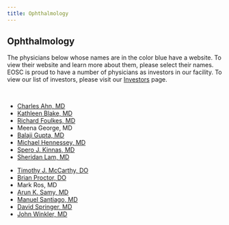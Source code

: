 ```yaml
---
title: Ophthalmology
---
```


<section id="content">
	<div class="container_24">
		<div class="grid_24">
			<div class="wrapper">
				<div class="grid_17 alpha rt-ident-bot-1">
					<div class="rt-inner-ident-3">
						<h2 class="ident-bot-3">Ophthalmology</h2>
						<div class="line ident-bot-13"></div>
						<div class="wrapper ident-bot-5">
							<p>The physicians below whose names are in the color blue have a website.  To view their website and learn more about them, please select their names. EOSC is proud to have a number of physicians as investors in our facility. To view our list of investors, please visit our <a href="/patients/investors">Investors</a> page.</p>
							<p>&nbsp;</p>
							<div class="grid_8 alpha rt-ident-bot-2">
								<div class="wrapper ident-bot-15"></div>
								<ul class="list-2">
									<li><a href="http://www.dupagemedicalgroup.com/our-physicians/Charles-S-Ahn" target="_blank">Charles Ahn, MD</a></li>
									<li><a href="http://www.larsoneyecenter.com/" target="_blank">Kathleen Blake, MD</a></li>
									<li><a href="http://www.glassesfree.com/" target="_blank">Richard Foulkes, MD</a></li>
                                    <li>Meena George, MD</li>
									<li><a href="http://www.dupage2020.com/site/doctors/dr-gupta-md.htm" target="_blank">Balaji Gupta, MD</a><br /></li>
									<li><a href="http://www.oakparkeyecenter.com/HomeOfTheOakParkEyeCenter/MichaelHennesseyM.D..html" target="_blank">Michael Hennessey, MD</a></li>
									<li><a href="http://www.westchestereyecenter.com/doctor_and_staff.html" target="_blank">Spero J. Kinnas, MD</a></li>
									<li><a href="http://www.dupage2020.com/site/doctors/dr-lam-md.htm" target="_blank">Sheridan Lam, MD</a></li>
								</ul>
							</div>
							<div class="grid_8 omega">
								<div class="wrapper ident-bot-15"></div>
								<ul class="list-2">
									<li><a href="http://www.mccarthyeyecenter.com/id5.html" target="_blank">Timothy J. McCarthy, DO</a></li>
									<li><a href="http://anstadtproctoreyecare.com/AboutUs/MeetOurDoctors.aspx" target="_blank" >Brian Proctor, DO</a></li>
									<li>Mark Ros, MD</li>
									<li><a href=" https://www.eehealth.org/find-a-doctor/s/samy-arun" target="_blank">Arun K. Samy, MD</a></li>
									<li><a href="http://www.oakparkeyecenter.com/HomeOfTheOakParkEyeCenter/ManuelSantiagoM.D..html" target="_blank">Manuel Santiago, MD</a></li>
									<li><a href="http://www.emhc.org/find-a-doctor/physician-info/1788/David-Springer" target="_blank">David Springer, MD</a></li>
									<li><a href="https://www.advocatehealth.com/body_full.cfm?id=13&action=detail&ref=290162" target="_blank">John Winkler, MD</a></li>
								</ul>
							</div>
						</div>
					</div>
				</div>